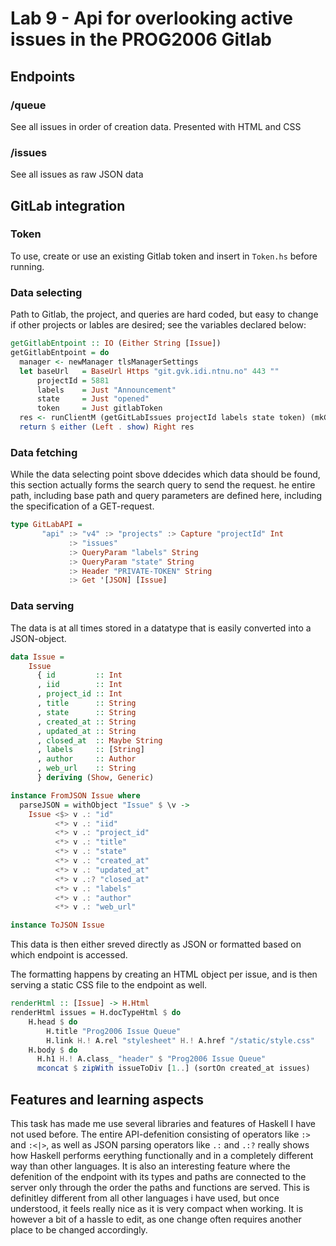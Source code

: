 # Lab 9 - Api for overlooking active issues in the PROG2006 Gitlab

## Endpoints
### /queue

See all issues in order of creation data.
Presented with HTML and CSS

### /issues

See all issues as raw JSON data

## GitLab integration

### Token
 To use, create or use an existing Gitlab token and insert in `Token.hs` before running.

### Data selecting
Path to Gitlab, the project, and queries are hard coded, but easy to change if other projects or lables are desired; see the variables declared below:

```hs
getGitlabEntpoint :: IO (Either String [Issue])
getGitlabEntpoint = do
  manager <- newManager tlsManagerSettings 
  let baseUrl   = BaseUrl Https "git.gvk.idi.ntnu.no" 443 ""
      projectId = 5881
      labels    = Just "Announcement"
      state     = Just "opened"
      token     = Just gitlabToken
  res <- runClientM (getGitLabIssues projectId labels state token) (mkClientEnv manager baseUrl)
  return $ either (Left . show) Right res
```

### Data fetching
While the data selecting point sbove ddecides which data should be found, this section actually forms the search query to send the request.
he entire path, including base path and query parameters are defined here, including the specification of a GET-request. 

```hs
type GitLabAPI =
       "api" :> "v4" :> "projects" :> Capture "projectId" Int
             :> "issues"
             :> QueryParam "labels" String
             :> QueryParam "state" String
             :> Header "PRIVATE-TOKEN" String
             :> Get '[JSON] [Issue]
```

### Data serving
The data is at all times stored in a datatype that is easily converted into a JSON-object.

```hs
data Issue =
    Issue
      { id         :: Int
      , iid        :: Int
      , project_id :: Int
      , title      :: String
      , state      :: String
      , created_at :: String
      , updated_at :: String
      , closed_at  :: Maybe String
      , labels     :: [String]
      , author     :: Author
      , web_url    :: String
      } deriving (Show, Generic)

instance FromJSON Issue where
  parseJSON = withObject "Issue" $ \v ->
    Issue <$> v .: "id"
          <*> v .: "iid"
          <*> v .: "project_id"
          <*> v .: "title"
          <*> v .: "state"
          <*> v .: "created_at"
          <*> v .: "updated_at"
          <*> v .:? "closed_at"
          <*> v .: "labels"
          <*> v .: "author"
          <*> v .: "web_url"

instance ToJSON Issue
```

This data is then either sreved directly as JSON or formatted based on which endpoint is accessed.

The formatting happens by creating an HTML object per issue, and is then serving a static CSS file to the endpoint as well.

```hs
renderHtml :: [Issue] -> H.Html
renderHtml issues = H.docTypeHtml $ do
    H.head $ do
        H.title "Prog2006 Issue Queue"
        H.link H.! A.rel "stylesheet" H.! A.href "/static/style.css"
    H.body $ do
      H.h1 H.! A.class_ "header" $ "Prog2006 Issue Queue"
      mconcat $ zipWith issueToDiv [1..] (sortOn created_at issues)
```

## Features and learning aspects

This task has made me use several libraries and features of Haskell I have not used before. 
The entire API-defenition consisting of operators like `:>` and `:<|>`, as well as JSON parsing operators like `.:` and `.:?` really shows how Haskell performs eerything functionally and in a completely different way than other languages.
It is also an interesting feature where the defenition of the endpoint with its types and paths are connected to the server only through the order the paths and functions are served. This is definitley different from all other languages i have used, but once understood, it feels really nice as it is very compact when working. It is however a bit of a hassle to edit, as one change often requires another place to be changed accordingly.